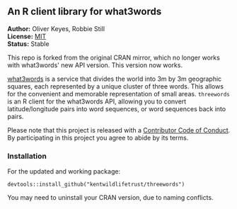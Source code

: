 ## An R client library for what3words

__Author:__ Oliver Keyes, Robbie Still<br/>
__License:__ [MIT](http://opensource.org/licenses/MIT)<br/>
__Status:__ Stable

This repo is forked from the original CRAN mirror, which no longer works with what3words' new API version. This version now works. 

[what3words](http://what3words.com/) is a service that divides the world into 3m by 3m geographic squares, each represented by a unique cluster of three words. This allows for the convenient and memorable representation of small areas. `threewords` is an R client for the what3words API, allowing you to convert latitude/longitude pairs into word sequences, or word sequences back into pairs.

Please note that this project is released with a [Contributor Code of Conduct](CONDUCT.md). By participating in this project you agree to abide by its terms.

### Installation
    
For the updated and working package:

    devtools::install_github("kentwildlifetrust/threewords")

You may need to uninstall your CRAN version, due to naming conflicts. 
